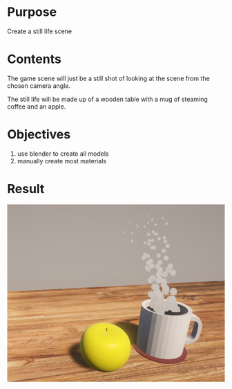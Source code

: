 # Purpose

Create a still life scene

# Contents

The game scene will just be a still shot of looking at the scene from the chosen camera angle.

The still life will be made up of a wooden table with a mug of steaming coffee and an apple.

# Objectives

1. use blender to create all models
1. manually create most materials

# Result

![result](./thumbnail.png)
